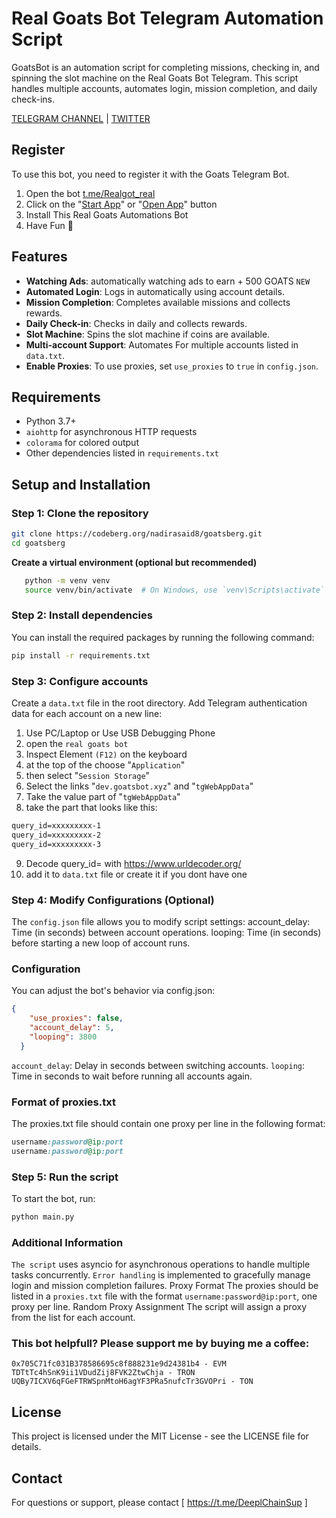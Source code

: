 # Real Goats Bot Telegram Automation Script

GoatsBot is an automation script for completing missions, checking in, and spinning the slot machine on the Real Goats Bot Telegram. This script handles multiple accounts, automates login, mission completion, and daily check-ins.

[TELEGRAM CHANNEL](https://t.me/Deeplchain) | [TWITTER](https://x.com/itsjaw_real)

## Register

To use this bot, you need to register it with the Goats Telegram Bot. 

1. Open the bot [t.me/Realgot_real](https://t.me/realgoats_bot/run?startapp=99effa5e-ac44-4be5-8f0d-64cf69f796e9)
2. Click on the "[Start App](https://t.me/realgoats_bot/run?startapp=99effa5e-ac44-4be5-8f0d-64cf69f796e9)" or "[Open App]([url](https://t.me/realgoats_bot/run?startapp=99effa5e-ac44-4be5-8f0d-64cf69f796e9))" button
3. Install This Real Goats Automations Bot
4. Have Fun 🦈

## Features
- **Watching Ads**: automatically watching ads to earn + 500 GOATS `NEW`
- **Automated Login**: Logs in automatically using account details.
- **Mission Completion**: Completes available missions and collects rewards.
- **Daily Check-in**: Checks in daily and collects rewards.
- **Slot Machine**: Spins the slot machine if coins are available.
- **Multi-account Support**: Automates For multiple accounts listed in `data.txt`.
- **Enable Proxies**: To use proxies, set `use_proxies` to `true` in `config.json`.

## Requirements

- Python 3.7+
- `aiohttp` for asynchronous HTTP requests
- `colorama` for colored output
- Other dependencies listed in `requirements.txt`

## Setup and Installation

### Step 1: Clone the repository
```bash
git clone https://codeberg.org/nadirasaid8/goatsberg.git
cd goatsberg
```
**Create a virtual environment (optional but recommended)**

 ```bash
    python -m venv venv
    source venv/bin/activate  # On Windows, use `venv\Scripts\activate`
 ```
### Step 2: Install dependencies
You can install the required packages by running the following command:

```bash
pip install -r requirements.txt
```

### Step 3: Configure accounts
Create a `data.txt` file in the root directory.
Add Telegram authentication data for each account on a new line:

1. Use PC/Laptop or Use USB Debugging Phone
2. open the `real goats bot`
3. Inspect Element `(F12)` on the keyboard
4. at the top of the choose "`Application`" 
5. then select "`Session Storage`" 
6. Select the links "`dev.goatsbot.xyz`" and "`tgWebAppData`"
7. Take the value part of "`tgWebAppData`"
8. take the part that looks like this: 

```txt 
query_id=xxxxxxxxx-1
query_id=xxxxxxxxx-2
query_id=xxxxxxxxx-3
```
9. Decode query_id= with https://www.urldecoder.org/
10. add it to `data.txt` file or create it if you dont have one

### Step 4: Modify Configurations (Optional)
The `config.json` file allows you to modify script settings:
account_delay: Time (in seconds) between account operations.
looping: Time (in seconds) before starting a new loop of account runs.

### Configuration
You can adjust the bot's behavior via config.json:

```json
{
    "use_proxies": false,
    "account_delay": 5,
    "looping": 3800
  }  
```
`account_delay`: Delay in seconds between switching accounts.
`looping`: Time in seconds to wait before running all accounts again.

### Format of proxies.txt
The proxies.txt file should contain one proxy per line in the following format:

```ruby
username:password@ip:port
username:password@ip:port
```

### Step 5: Run the script
To start the bot, run:

```bash
python main.py
```

### Additional Information
`The script` uses asyncio for asynchronous operations to handle multiple tasks concurrently.
`Error handling` is implemented to gracefully manage login and mission completion failures.
Proxy Format The proxies should be listed in a `proxies.txt` file with the format `username:password@ip:port`, one proxy per line.
Random Proxy Assignment The script will assign a proxy from the list for each account.

### This bot helpfull?  Please support me by buying me a coffee: 
```
0x705C71fc031B378586695c8f888231e9d24381b4 - EVM
TDTtTc4hSnK9ii1VDudZij8FVK2ZtwChja - TRON
UQBy7ICXV6qFGeFTRWSpnMtoH6agYF3PRa5nufcTr3GVOPri - TON
```

## License
This project is licensed under the MIT License - see the LICENSE file for details.

## Contact
For questions or support, please contact [ https://t.me/DeeplChainSup ]
